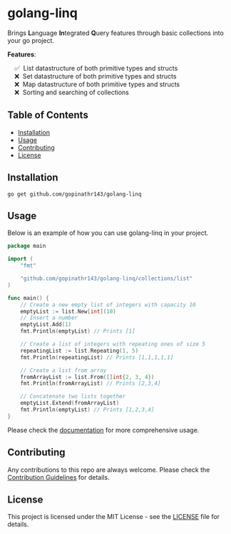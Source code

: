# golang-linq

Brings **L**anguage **In**tegrated **Q**uery features through basic collections into your go project.

**Features**:

<p>
&nbsp;&nbsp;&nbsp;&nbsp;✅&nbsp; List datastructure of both primitive types and structs<br />
&nbsp;&nbsp;&nbsp;&nbsp;❌&nbsp; Set datastructure of both primitive types and structs<br />
&nbsp;&nbsp;&nbsp;&nbsp;❌&nbsp; Map datastructure of both primitive types and structs<br />
&nbsp;&nbsp;&nbsp;&nbsp;❌&nbsp; Sorting and searching of collections<br />
</p>

## Table of Contents

- [Installation](#installation)
- [Usage](#usage)
- [Contributing](#contributing)
- [License](#license)

## Installation

```shell
go get github.com/gopinathr143/golang-linq
```

## Usage

Below is an example of how you can use golang-linq in your project.

```go
package main

import (
	"fmt"

	"github.com/gopinathr143/golang-linq/collections/list"
)

func main() {
	// Create a new empty list of integers with capacity 10
	emptyList := list.New[int](10)
	// Insert a number
	emptyList.Add(1)
	fmt.Println(emptyList) // Prints [1]

	// Create a list of integers with repeating ones of size 5
	repeatingList := list.Repeating(1, 5)
	fmt.Println(repeatingList) // Prints [1,1,1,1,1]

	// Create a list from array
	fromArrayList := list.From([]int{2, 3, 4})
	fmt.Println(fromArrayList) // Prints [2,3,4]

	// Concatenate two lists together
	emptyList.Extend(fromArrayList)
	fmt.Println(emptyList) // Prints [1,2,3,4]
}

```

Please check the [documentation](https://pkg.go.dev/github.com/gopinathr143/golang-linq) for more comprehensive usage.

## Contributing

Any contributions to this repo are always welcome. Please check the [Contribution Guidelines](CONTRIBUTING.md) for details.

## License

This project is licensed under the MIT License - see the [LICENSE](LICENSE) file for details.
